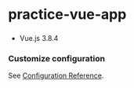 # practice-vue-app

###
- Vue.js 3.8.4

### Customize configuration
See [Configuration Reference](https://cli.vuejs.org/config/).
